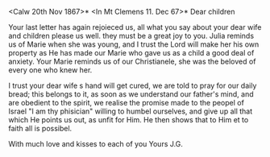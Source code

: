  <Calw 20th Nov 1867>*
 <In Mt Clemens 11. Dec 67>*
Dear children

Your last letter has again rejoieced us, all what you say about your dear wife and children please us well. they must be a great joy to you. Julia reminds us of Marie when she was young, and I trust the Lord will make her his own property as He has made our Marie who gave us as a child a good deal of anxiety. Your Marie reminds us of our Christianele, she was the beloved of every one who knew her.

I trust your dear wife s hand will get cured, we are told to pray for our daily bread; this belongs to it, as soon as we understand our father's mind, and are obedient to the spirit, we realise the promise made to the peopel of Israel "I am thy phisician" willing to humbel ourselves, and give up all that which He points us out, as unfit for Him. He then shows that to Him et to faith all is possibel.

With much love and kisses to each of you Yours
 J.G.
